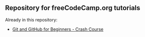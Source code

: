 ## Repository for freeCodeCamp.org tutorials


Already in this repository:
- <a href="https://www.youtube.com/watch?v=RGOj5yH7evk">Git and GitHub for Beginners - Crash Course</a>
